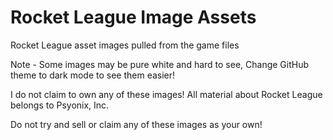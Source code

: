 # Rocket League Image Assets
Rocket League asset images pulled from the game files

Note - Some images may be pure white and hard to see, Change GitHub theme to dark mode to see them easier!

I do not claim to own any of these images! All material about Rocket League belongs to Psyonix, Inc.

Do not try and sell or claim any of these images as your own!
